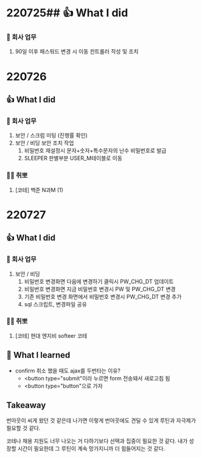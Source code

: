 # 220725## 👍 What I did
### 💸 회사 업무
1. 90일 이후 패스워드 변경 시 이동 컨트롤러 작성 및 조치
# 220726
## 👍 What I did
### 💸 회사 업무
1. 보안 / 스크럼 미팅 (진행률 확인)
2. 보안 / 비딩 보안 조치 작업
   1. 비밀번호 재설정시 문자+숫자+특수문자의 난수 비밀번호로 발급
   2. SLEEPER 판별부분 USER_M테이블로 이동
### 👩‍💻 취뽀
1. [코테] 백준 N과M (1)

# 220727
## 👍 What I did
### 💸 회사 업무
1. 보안 / 비딩
   1. 비밀번호 변경화면 다음에 변경하기 클릭시 PW_CHG_DT 업데이트 
   2. 비밀번호 변경화면 지금 비밀번호 변경시 PW 및 PW_CHG_DT 변경
   3. 기존 비밀번호 변경 화면에서 비밀번호 변경시 PW_CHG_DT 변경 추가
   4. sql 스크립트, 변경파일 공유 

### 👩‍💻 취뽀
1. [코테] 현대 엔지비 softeer 코테

## 👊 What I learned
- confirm 취소 했을 때도 ajax를 두번타는 이유?
  - <button type="submit"이라 누르면 form 전송돼서 새로고침 됨
  - <button type="button"으로 가자

## Takeaway
번아웃이 씨게 왔던 것 같은데 나가면 이렇게 번아웃에도 견딜 수 있게 루틴과 자극제가 필요할 것 같다.

코테나 채용 지원도 너무 나오는 거 다하기보다 선택과 집중이 필요한 것 같다.
내가 성장할 시간이 필요한데 그 루틴이 계속 망가지니까 더 힘들어지는 것 같다.